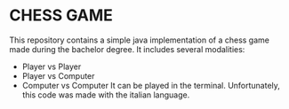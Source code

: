 # CHESS GAME
This repository contains a simple java implementation of a chess game made during the bachelor degree.
It includes several modalities:
  - Player vs Player 
  - Player vs Computer
  - Computer vs Computer
It can be played in the terminal.
Unfortunately, this code was made with the italian language.
